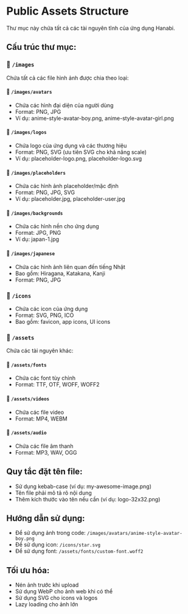 # Public Assets Structure

Thư mục này chứa tất cả các tài nguyên tĩnh của ứng dụng Hanabi.

## Cấu trúc thư mục:

### 📁 `/images`
Chứa tất cả các file hình ảnh được chia theo loại:

#### 📁 `/images/avatars`
- Chứa các hình đại diện của người dùng
- Format: PNG, JPG
- Ví dụ: anime-style-avatar-boy.png, anime-style-avatar-girl.png

#### 📁 `/images/logos`
- Chứa logo của ứng dụng và các thương hiệu
- Format: PNG, SVG (ưu tiên SVG cho khả năng scale)
- Ví dụ: placeholder-logo.png, placeholder-logo.svg

#### 📁 `/images/placeholders`
- Chứa các hình ảnh placeholder/mặc định
- Format: PNG, JPG, SVG
- Ví dụ: placeholder.jpg, placeholder-user.jpg

#### 📁 `/images/backgrounds`
- Chứa các hình nền cho ứng dụng
- Format: JPG, PNG
- Ví dụ: japan-1.jpg

#### 📁 `/images/japanese`
- Chứa các hình ảnh liên quan đến tiếng Nhật
- Bao gồm: Hiragana, Katakana, Kanji
- Format: PNG, JPG

### 📁 `/icons`
- Chứa các icon của ứng dụng
- Format: SVG, PNG, ICO
- Bao gồm: favicon, app icons, UI icons

### 📁 `/assets`
Chứa các tài nguyên khác:

#### 📁 `/assets/fonts`
- Chứa các font tùy chỉnh
- Format: TTF, OTF, WOFF, WOFF2

#### 📁 `/assets/videos`
- Chứa các file video
- Format: MP4, WEBM

#### 📁 `/assets/audio`
- Chứa các file âm thanh
- Format: MP3, WAV, OGG

## Quy tắc đặt tên file:
- Sử dụng kebab-case (ví dụ: my-awesome-image.png)
- Tên file phải mô tả rõ nội dung
- Thêm kích thước vào tên nếu cần (ví dụ: logo-32x32.png)

## Hướng dẫn sử dụng:
- Để sử dụng ảnh trong code: `/images/avatars/anime-style-avatar-boy.png`
- Để sử dụng icon: `/icons/star.svg`
- Để sử dụng font: `/assets/fonts/custom-font.woff2`

## Tối ưu hóa:
- Nén ảnh trước khi upload
- Sử dụng WebP cho ảnh web khi có thể
- Sử dụng SVG cho icons và logos
- Lazy loading cho ảnh lớn
